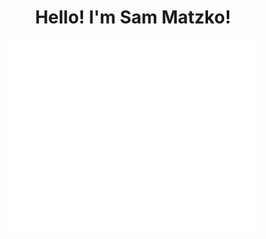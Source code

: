 <h1 align="center">Hello! I'm Sam Matzko!</h1>
<p align="center"><img src="/github-metrics.svg" alt="Metrics" width="400"></p>
